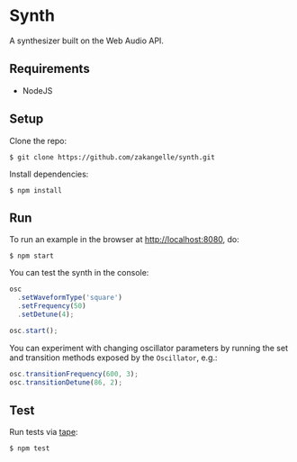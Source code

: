 # Synth

A synthesizer built on the Web Audio API.

## Requirements
+ NodeJS

## Setup
Clone the repo:

```
$ git clone https://github.com/zakangelle/synth.git
```

Install dependencies:

```
$ npm install
```

## Run
To run an example in the browser at [http://localhost:8080](http://localhost:8080), do:

```
$ npm start
```

You can test the synth in the console:

```js
osc
  .setWaveformType('square')
  .setFrequency(50)
  .setDetune(4);

osc.start();
```

You can experiment with changing oscillator parameters by running the set and transition methods exposed by the `Oscillator`, e.g.:

```js
osc.transitionFrequency(600, 3);
osc.transitionDetune(86, 2);
```

## Test
Run tests via [tape](https://github.com/substack/tape):

```
$ npm test
```

